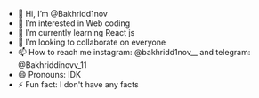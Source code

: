 - 👋 Hi, I’m @Bakhridd1nov
- 👀 I’m interested in Web coding
- 🌱 I’m currently learning React js
- 💞️ I’m looking to collaborate on everyone
- 📫 How to reach me instagram: @bakhridd1nov__ and telegram: @Bakhriddinovv_11
- 😄 Pronouns: IDK
- ⚡ Fun fact: I don't have any facts

<!---
Bakhridd1nov/Bakhridd1nov is a ✨ special ✨ repository because its `README.md` (this file) appears on your GitHub profile.
You can click the Preview link to take a look at your changes.
--->
